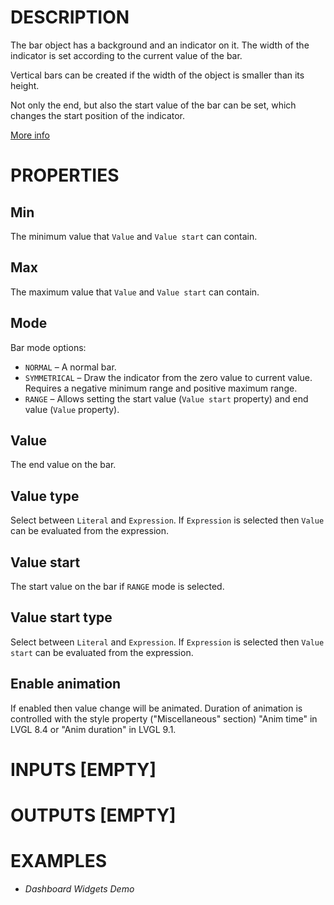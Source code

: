 # DESCRIPTION

The bar object has a background and an indicator on it. The width of the indicator is set according to the current value of the bar.

Vertical bars can be created if the width of the object is smaller than its height.

Not only the end, but also the start value of the bar can be set, which changes the start position of the indicator.

[More info](https://docs.lvgl.io/8.3/widgets/core/bar.html)

# PROPERTIES

## Min

The minimum value that `Value` and `Value start` can contain.

## Max

The maximum value that `Value` and `Value start` can contain.

## Mode

Bar mode options:

-   `NORMAL` – A normal bar.
-   `SYMMETRICAL` – Draw the indicator from the zero value to current value. Requires a negative minimum range and positive maximum range.
-   `RANGE` – Allows setting the start value (`Value start` property) and end value (`Value` property).

## Value

The end value on the bar.

## Value type

Select between `Literal` and `Expression`. If `Expression` is selected then `Value` can be evaluated from the expression.

## Value start

The start value on the bar if `RANGE` mode is selected.

## Value start type

Select between `Literal` and `Expression`. If `Expression` is selected then `Value start` can be evaluated from the expression.

## Enable animation

If enabled then value change will be animated. Duration of animation is controlled with the style property ("Miscellaneous" section) "Anim time" in LVGL 8.4 or "Anim duration" in LVGL 9.1.

# INPUTS [EMPTY]

# OUTPUTS [EMPTY]

# EXAMPLES

-   _Dashboard Widgets Demo_
